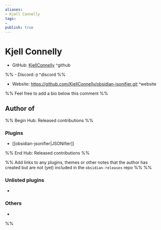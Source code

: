 ```yaml
---
aliases:
- Kjell Connelly
tags: 
- 
publish: true
---
```


# Kjell Connelly

- GitHub: [KjellConnelly](https://github.com/KjellConnelly/) ^github

%% - Discord: `@` ^discord %%

- Website: <https://github.com/KjellConnelly/obsidian-jsonifier.git> ^website

<!-- - [[Publish sites|Publish site]]: ^publish -->

%% Feel free to add a bio below this comment %%


## Author of

%% Begin Hub: Released contributions %%
### Plugins
- [[obsidian-jsonifier|JSONifier]]

%% End Hub: Released contributions %%

%% Add links to any plugins, themes or other notes that the author has created but are not (yet) included in the `obsidian-releases` repo %%
%%
### Unlisted plugins

- 

### Others

- 
%%

<!--
## Sponsor this author

- [[GitHub sponsors]]: [Sponsor @KjellConnelly on GitHub Sponsors](https://github.com/sponsors/KjellConnelly) ^github-sponsor
- [[Buy me a coffee]]: ^buy-me-a-coffee
- [[PayPal]]: ^paypal
- [[Patreon]]: ^patreon

-->

<!--
## Follow this author

- [[YouTube Channels|On YouTube]]: ^youtube
- Twitter: ^twitter
- ...
-->